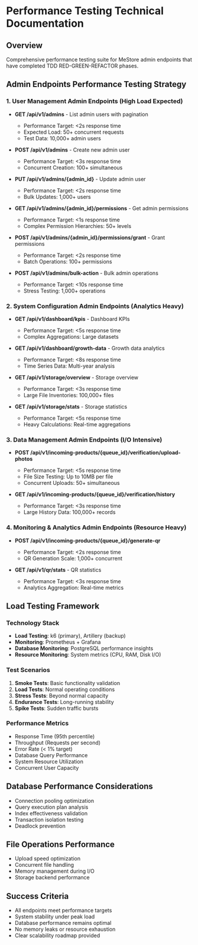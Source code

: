 # Performance Testing Technical Documentation

## Overview
Comprehensive performance testing suite for MeStore admin endpoints that have completed TDD RED-GREEN-REFACTOR phases.

## Admin Endpoints Performance Testing Strategy

### 1. User Management Admin Endpoints (High Load Expected)
- **GET /api/v1/admins** - List admin users with pagination
  - Performance Target: <2s response time
  - Expected Load: 50+ concurrent requests
  - Test Data: 10,000+ admin users

- **POST /api/v1/admins** - Create new admin user
  - Performance Target: <3s response time
  - Concurrent Creation: 100+ simultaneous

- **PUT /api/v1/admins/{admin_id}** - Update admin user
  - Performance Target: <2s response time
  - Bulk Updates: 1,000+ users

- **GET /api/v1/admins/{admin_id}/permissions** - Get admin permissions
  - Performance Target: <1s response time
  - Complex Permission Hierarchies: 50+ levels

- **POST /api/v1/admins/{admin_id}/permissions/grant** - Grant permissions
  - Performance Target: <2s response time
  - Batch Operations: 100+ permissions

- **POST /api/v1/admins/bulk-action** - Bulk admin operations
  - Performance Target: <10s response time
  - Stress Testing: 1,000+ operations

### 2. System Configuration Admin Endpoints (Analytics Heavy)
- **GET /api/v1/dashboard/kpis** - Dashboard KPIs
  - Performance Target: <5s response time
  - Complex Aggregations: Large datasets

- **GET /api/v1/dashboard/growth-data** - Growth data analytics
  - Performance Target: <8s response time
  - Time Series Data: Multi-year analysis

- **GET /api/v1/storage/overview** - Storage overview
  - Performance Target: <3s response time
  - Large File Inventories: 100,000+ files

- **GET /api/v1/storage/stats** - Storage statistics
  - Performance Target: <5s response time
  - Heavy Calculations: Real-time aggregations

### 3. Data Management Admin Endpoints (I/O Intensive)
- **POST /api/v1/incoming-products/{queue_id}/verification/upload-photos**
  - Performance Target: <5s response time
  - File Size Testing: Up to 10MB per file
  - Concurrent Uploads: 50+ simultaneous

- **GET /api/v1/incoming-products/{queue_id}/verification/history**
  - Performance Target: <3s response time
  - Large History Data: 100,000+ records

### 4. Monitoring & Analytics Admin Endpoints (Resource Heavy)
- **POST /api/v1/incoming-products/{queue_id}/generate-qr**
  - Performance Target: <2s response time
  - QR Generation Scale: 1,000+ concurrent

- **GET /api/v1/qr/stats** - QR statistics
  - Performance Target: <3s response time
  - Analytics Aggregation: Real-time metrics

## Load Testing Framework

### Technology Stack
- **Load Testing**: k6 (primary), Artillery (backup)
- **Monitoring**: Prometheus + Grafana
- **Database Monitoring**: PostgreSQL performance insights
- **Resource Monitoring**: System metrics (CPU, RAM, Disk I/O)

### Test Scenarios
1. **Smoke Tests**: Basic functionality validation
2. **Load Tests**: Normal operating conditions
3. **Stress Tests**: Beyond normal capacity
4. **Endurance Tests**: Long-running stability
5. **Spike Tests**: Sudden traffic bursts

### Performance Metrics
- Response Time (95th percentile)
- Throughput (Requests per second)
- Error Rate (< 1% target)
- Database Query Performance
- System Resource Utilization
- Concurrent User Capacity

## Database Performance Considerations
- Connection pooling optimization
- Query execution plan analysis
- Index effectiveness validation
- Transaction isolation testing
- Deadlock prevention

## File Operations Performance
- Upload speed optimization
- Concurrent file handling
- Memory management during I/O
- Storage backend performance

## Success Criteria
- All endpoints meet performance targets
- System stability under peak load
- Database performance remains optimal
- No memory leaks or resource exhaustion
- Clear scalability roadmap provided
